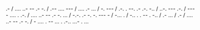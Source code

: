 .- / .... ..- -- .- -. / .-- .... --- / .... .- ... / -. --- / .-. . --. .- .-. -.. / ..-. --- .-. / --- - .... . .-. / .... ..- -- .- -. ... / -.-. .- -. -. --- - / -... . / -.. . . -- . -.. / .- ... / .- / .... ..- -- .- -. / - .... . -- ... . .-.. ...- . ...

